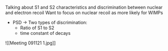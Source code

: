 Talking about S1 and S2 characteristics and discrimination between nuclear and electron recoil
Want to focus on nuclear recoil as more likely for WIMPs 
- PSD -> Two types of discrimination:
	- Ratio of S1 to S2
	- time constant of decays

![[Meeting 091121 1.jpg]]